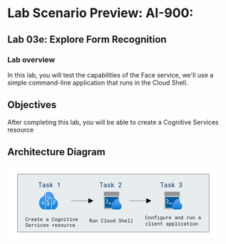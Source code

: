 # Lab Scenario Preview: AI-900: 

## Lab 03e:  Explore Form Recognition

### Lab overview

In this lab, you will test the capabilities of the Face service, we'll use a simple command-line application that runs in the Cloud Shell.

## Objectives
  
After completing this lab, you will be able to create a Cognitive Services resource

## Architecture Diagram

  ![](media/Module3e.png)
